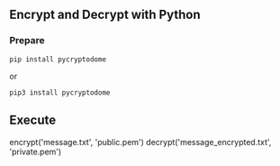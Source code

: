 ## Encrypt and Decrypt with Python


### Prepare

```
pip install pycryptodome
```
or

```
pip3 install pycryptodome
```


## Execute

encrypt('message.txt', 'public.pem')
decrypt('message_encrypted.txt', 'private.pem')
